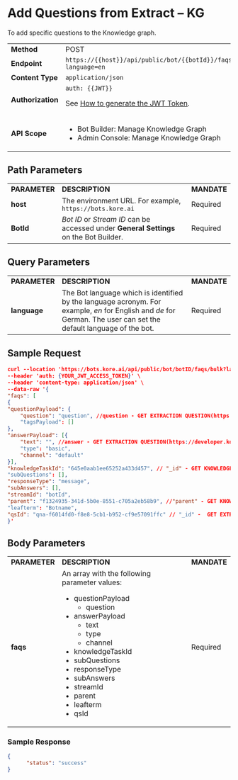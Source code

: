 
# Add Questions from Extract – KG

To add specific questions to the Knowledge graph.


<table>
  <tr>
   <td><strong>Method</strong>
   </td>
   <td>POST
   </td>
  </tr>
  <tr>
   <td><strong>Endpoint</strong>
   </td>
   <td><code>https://{{host}}/api/public/bot/{{botId}}/faqs/bulk?language=en</code>
   </td>
  </tr>
  <tr>
   <td><strong>Content Type</strong>
   </td>
   <td><code>application/json</code>
   </td>
  </tr>
  <tr>
   <td><strong>Authorization</strong>
   </td>
   <td><code>auth: {{JWT}}</code>
<p>
See <a href="https://developer.kore.ai/docs/bots/api-guide/apis/#Generating_the_JWT_Token">How to generate the JWT Token</a>.
   </td>
  </tr>
  <tr>
   <td><strong>API Scope</strong>
   </td>
   <td>
<ul>

<li>Bot Builder: Manage Knowledge Graph

<li>Admin Console: Manage Knowledge Graph
</li>
</ul>
   </td>
  </tr>
</table>


 


## Path Parameters


<table>
  <tr>
   <td><strong>PARAMETER</strong>
   </td>
   <td><strong>DESCRIPTION</strong>
   </td>
   <td><strong>MANDATE</strong>
   </td>
  </tr>
  <tr>
   <td><strong>host</strong>
   </td>
   <td>The environment URL. For example, <code>https://bots.kore.ai</code>
   </td>
   <td>Required
   </td>
  </tr>
  <tr>
   <td><strong>BotId</strong>
   </td>
   <td><em>Bot ID</em> or <em>Stream ID</em> can be accessed under <strong>General Settings</strong> on the Bot Builder.
   </td>
   <td>Required
   </td>
  </tr>
</table>


 


## Query Parameters


<table>
  <tr>
   <td><strong>PARAMETER</strong>
   </td>
   <td><strong>DESCRIPTION</strong>
   </td>
   <td><strong>MANDATE</strong>
   </td>
  </tr>
  <tr>
   <td><strong>language</strong>
   </td>
   <td>The Bot language which is identified by the language acronym. For example, <em>en</em> for English and <em>de</em> for German. The user can set the default language of the bot.
   </td>
   <td>Required
   </td>
  </tr>
</table>


 


## Sample Request


```json
curl --location 'https://bots.kore.ai/api/public/bot/botID/faqs/bulk?language=en' \
--header 'auth: {YOUR_JWT_ACCESS_TOKEN}' \
--header 'content-type: application/json' \
--data-raw '{
"faqs": [
{
"questionPayload": {
    "question": "question", //question - GET EXTRACTION QUESTION(https://developer.kore.ai/docs/bots/api-guide/get-extraction-questions-kg/)
    "tagsPayload": []
},
"answerPayload": [{
    "text": "", //answer - GET EXTRACTION QUESTION(https://developer.kore.ai/docs/bots/api-guide/get-extraction-questions-kg/)
    "type": "basic",
    "channel": "default"
}],
"knowledgeTaskId": "645e0aab1ee65252a433d457", // "_id" - GET KNOWLEDGE TASKS(https: //developer.kore.ai/docs/bots/api-guide/get-knowledgetasks-kg/)
"subQuestions": [],
"responseType": "message",
"subAnswers": [],
"streamId": "botId",
"parent": "f1324935-341d-5b0e-8551-c705a2eb58b9", //"parent" - GET KNOWLEDGE TASKS(https: //developer.kore.ai/docs/bots/api-guide/get-knowledgetasks-kg/)
"leafterm": "Botname", 
"qsId": "qna-f6014fd0-f8e8-5cb1-b952-cf9e57091ffc" // "_id" -  GET EXTRACTION QUESTION(https://developer.kore.ai/docs/bots/api-guide/get-extraction-questions-kg/)
}'
```

## Body Parameters


<table>
  <tr>
   <td><strong>PARAMETER</strong>
   </td>
   <td><strong>DESCRIPTION</strong>
   </td>
   <td><strong>MANDATE</strong>
   </td>
  </tr>
  <tr>
   <td><strong>faqs</strong>
   </td>
   <td>An array with the following parameter values:
<ul>

<li>questionPayload 
<ul>
 
<li>question
</li> 
</ul>

<li>answerPayload 
<ul>
 
<li>text
 
<li>type
 
<li>channel
</li> 
</ul>

<li>knowledgeTaskId

<li>subQuestions

<li>responseType

<li>subAnswers

<li>streamId

<li>parent

<li>leafterm

<li>qsId
</li>
</ul>
   </td>
   <td>Required
   </td>
  </tr>
</table>



### Sample Response


```json
{ 
      "status": "success"
}
